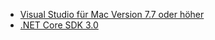 * [Visual Studio für Mac Version 7.7 oder höher](https://visualstudio.microsoft.com/vs/mac/)
* [.NET Core SDK 3.0](https://dotnet.microsoft.com/download/dotnet-core/3.0)